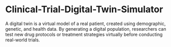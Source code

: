 # Clinical-Trial-Digital-Twin-Simulator
A digital twin is a virtual model of a real patient, created using demographic, genetic, and health data. By generating a digital population, researchers can test new drug protocols or treatment strategies virtually before conducting real-world trials.

